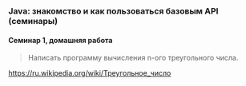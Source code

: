 ### Java: знакомство и как пользоваться базовым API (семинары)
#### Семинар 1, домашняя работа

>Написать программу вычисления n-ого треугольного числа.

https://ru.wikipedia.org/wiki/Треугольное_число